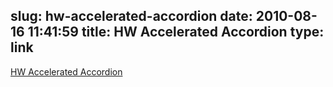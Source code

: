 slug: hw-accelerated-accordion
date: 2010-08-16 11:41:59
title: HW Accelerated Accordion
type: link
---

[HW Accelerated Accordion](http://cubiq.org/accordion)
